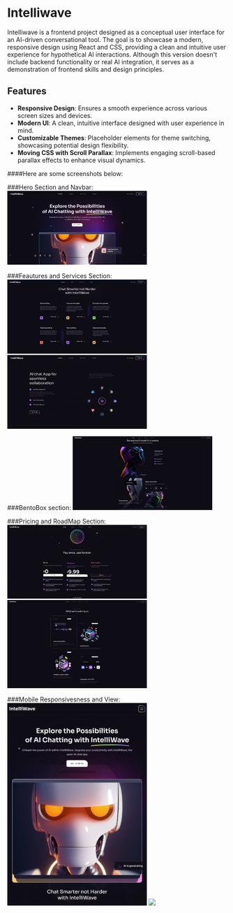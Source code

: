 # Intelliwave

Intelliwave is a frontend project designed as a conceptual user interface for an AI-driven conversational tool. The goal is to showcase a modern, responsive design using React and CSS, providing a clean and intuitive user experience for hypothetical AI interactions. Although this version doesn't include backend functionality or real AI integration, it serves as a demonstration of frontend skills and design principles.

## Features

- **Responsive Design**: Ensures a smooth experience across various screen sizes and devices.
- **Modern UI**: A clean, intuitive interface designed with user experience in mind.
- **Customizable Themes**: Placeholder elements for theme switching, showcasing potential design flexibility.
- **Moving CSS with Scroll Parallax**: Implements engaging scroll-based parallax effects to enhance visual dynamics.

####Here are some screenshots below:

###Hero Section and Navbar:
<img src="https://github.com/nkemkaakah/IntelliWave/blob/main/src/assets/assets/screenshots/hero1.png" width = "320"/>

###Feautures and Services Section:
<img src="https://github.com/nkemkaakah/IntelliWave/blob/main/src/assets/assets/screenshots/section2.png" width = "320"/>
<img src="https://github.com/nkemkaakah/IntelliWave/blob/main/src/assets/assets/screenshots/section3.png" width = "320"/>

###BentoBox section:
<img src="https://github.com/nkemkaakah/IntelliWave/blob/main/src/assets/assets/screenshots/bentobox.png" width = "320"/>

###Pricing and RoadMap Section:
<img src="https://github.com/nkemkaakah/IntelliWave/blob/main/src/assets/assets/screenshots/pricing.png" width = "320"/>
<img src="https://github.com/nkemkaakah/IntelliWave/blob/main/src/assets/assets/screenshots/working.png" width = "320"/>


###Mobile Responsivesness and View:
<img src="https://github.com/nkemkaakah/IntelliWave/blob/main/src/assets/assets/screenshots/mobile.png" width = "320"/>
<img src="https://github.com/nkemkaakah/IntelliWave/blob/main/src/assets/assets/screenshots/hamburer.png" width = "320"/>